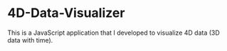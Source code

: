 # 4D-Data-Visualizer
This is a JavaScript application that I developed to visualize 4D data (3D data with time).  
